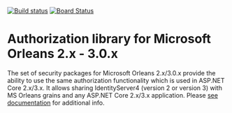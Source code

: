[![Build status](https://dev.azure.com/asynchub/Orleans.Security/_apis/build/status/Orleans.Security-CI)](https://dev.azure.com/asynchub/Orleans.Security/_build/latest?definitionId=2)
[![Board Status](https://dev.azure.com/asynchub/5a6d822d-5d9b-4d9a-8ce4-23803c42a92f/9b9ae766-6544-4f15-af2d-657f28e5facd/_apis/work/boardbadge/6d266e64-b197-4d7b-93c5-6ba135b22a56?columnOptions=1)](https://dev.azure.com/asynchub/5a6d822d-5d9b-4d9a-8ce4-23803c42a92f/_boards/board/t/9b9ae766-6544-4f15-af2d-657f28e5facd/Microsoft.RequirementCategory)

# Authorization library for Microsoft Orleans 2.x - 3.0.x

The set of security packages for Microsoft Orleans 2.x/3.0.x provide the ability to use the same authorization functionality which is used in ASP.NET Core 2.x/3.x. It allows sharing IdentityServer4 (version 2 or version 3) with MS Orleans grains and any ASP.NET Core 2.x/3.x application. Please [see documentation](http://orlsec.asynchub.org/) for additional info.
